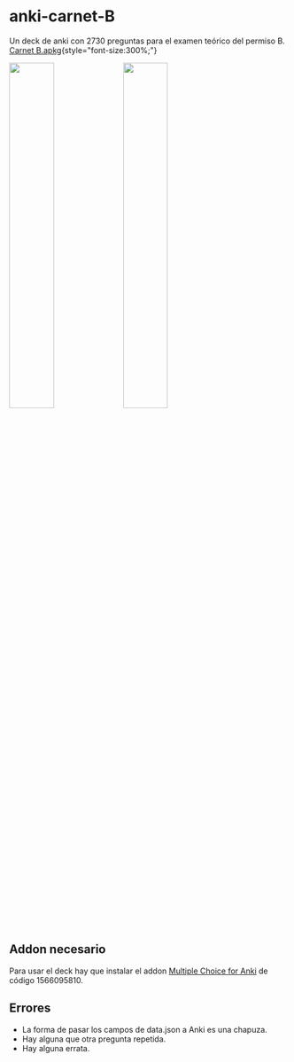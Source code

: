 
# anki-carnet-B
Un deck de anki con 2730 preguntas para el examen teórico del permiso B.
[Carnet B.apkg](https://github.com/donmerendolo/anki-carnet-B/raw/master/Carnet%20B.apkg){style="font-size:300%;"}

<p float="left">
  <img src="preview1.png" width="40%" height="40%">
  <img src="preview2.png" width="40%" height="40%">
</p>

## Addon necesario
Para usar el deck hay que instalar el addon [Multiple Choice for Anki](https://ankiweb.net/shared/info/1566095810) de código 1566095810.

## Errores

 - La forma de pasar los campos de data.json a Anki es una chapuza.
 - Hay alguna que otra pregunta repetida.
 - Hay alguna errata.
 